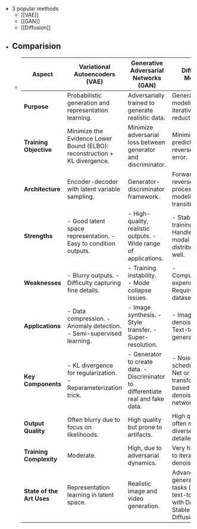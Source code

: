 - 3 popular methods
	- [[VAE]]
	- [[GAN]]
	- [[Diffusion]]
- ## Comparision
	- | **Aspect**               | **Variational Autoencoders (VAE)**                                   | **Generative Adversarial Networks (GAN)**                    | **Diffusion Models**                                      |
	  |--------------------------|---------------------------------------------------------------------|--------------------------------------------------------------|----------------------------------------------------------|
	  | **Purpose**              | Probabilistic generation and representation learning.              | Adversarially trained to generate realistic data.            | Generative modeling via iterative noise reduction.       |
	  | **Training Objective**   | Minimize the Evidence Lower Bound (ELBO): reconstruction + KL divergence. | Minimize adversarial loss between generator and discriminator.| Minimize noise prediction or reverse process error.      |
	  | **Architecture**         | Encoder-decoder with latent variable sampling.                    | Generator-discriminator framework.                          | Forward and reverse processes modeling noise transitions.|
	  | **Strengths**            | - Good latent space representation.  - Easy to condition outputs. | - High-quality, realistic outputs. - Wide range of applications.| - Stable training.  - Handles multi-modal distributions well.|
	  | **Weaknesses**           | - Blurry outputs.  - Difficulty capturing fine details.       | - Training instability. <br> - Mode collapse issues.         | - Computationally expensive.  - Requires large datasets. |
	  | **Applications**         | - Data compression.  - Anomaly detection. - Semi-supervised learning. | - Image synthesis.  - Style transfer.  - Super-resolution. | - Image denoising.  - Text-to-image generation.      |
	  | **Key Components**       | - KL divergence for regularization.  - Reparameterization trick. | - Generator to create data.  - Discriminator to differentiate real and fake data. | - Noise scheduler.  - U-Net or transformer-based denoising network. |
	  | **Output Quality**       | Often blurry due to focus on likelihoods.                         | High quality but prone to artifacts.                        | High quality, often more diverse and detailed.           |
	  | **Training Complexity**  | Moderate.                                                        | High, due to adversarial dynamics.                          | Very high, due to iterative denoising.                   |
	  | **State of the Art Uses**| Representation learning in latent space.                          | Realistic image and video generation.                       | Advanced generative tasks (e.g., text-to-image with DALL·E, Stable Diffusion). |